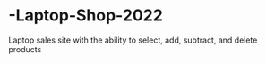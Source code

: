 # -Laptop-Shop-2022
Laptop sales site with the ability to select, add, subtract, and delete products
